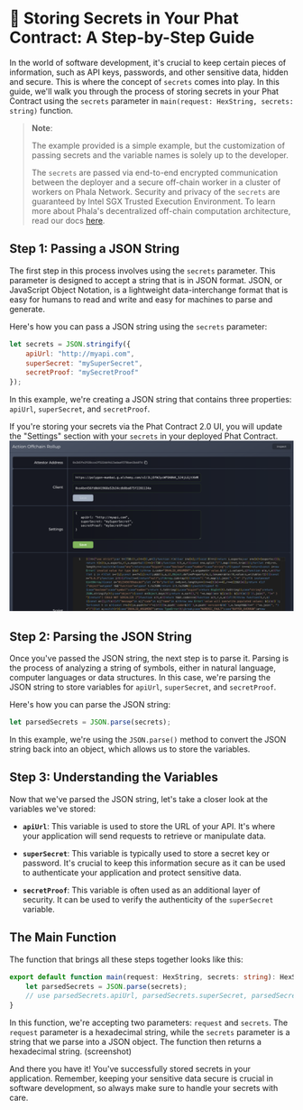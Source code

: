 # 🤫 Storing Secrets in Your Phat Contract: A Step-by-Step Guide
In the world of software development, it's crucial to keep certain pieces of information, such as API keys, passwords, and other sensitive data, hidden and secure. This is where the concept of `secrets` comes into play. In this guide, we'll walk you through the process of storing secrets in your Phat Contract using the `secrets` parameter in `main(request: HexString, secrets: string)` function.

> **Note**:
> 
> The example provided is a simple example, but the customization of passing secrets and the variable names is solely up to the developer.
> 
> The `secrets` are passed via end-to-end encrypted communication between the deployer and a secure off-chain worker in a cluster of workers on Phala Network. Security and privacy of the `secrets` are guaranteed by Intel SGX Trusted Execution Environment. To learn more about Phala's decentralized off-chain computation architecture, read our docs [here](https://docs.phala.network/developers/advanced-topics/blockchain-infrastructure).

## **Step 1**: Passing a JSON String
The first step in this process involves using the `secrets` parameter. This parameter is designed to accept a string that is in JSON format. JSON, or JavaScript Object Notation, is a lightweight data-interchange format that is easy for humans to read and write and easy for machines to parse and generate.

Here's how you can pass a JSON string using the `secrets` parameter:

```javascript
let secrets = JSON.stringify({
    apiUrl: "http://myapi.com",
    superSecret: "mySuperSecret",
    secretProof: "mySecretProof"
});
```

In this example, we're creating a JSON string that contains three properties: `apiUrl`, `superSecret`, and `secretProof`. 

If you're storing your secrets via the Phat Contract 2.0 UI, you will update the "Settings" section with your `secrets` in your deployed Phat Contract.
![](../assets/StoreSecrets.png)

## **Step 2**: Parsing the JSON String
Once you've passed the JSON string, the next step is to parse it. Parsing is the process of analyzing a string of symbols, either in natural language, computer languages or data structures. In this case, we're parsing the JSON string to store variables for `apiUrl`, `superSecret`, and `secretProof`.

Here's how you can parse the JSON string:

```typescript
let parsedSecrets = JSON.parse(secrets);
```

In this example, we're using the `JSON.parse()` method to convert the JSON string back into an object, which allows us to store the variables.

## **Step 3**: Understanding the Variables
Now that we've parsed the JSON string, let's take a closer look at the variables we've stored:

- **`apiUrl`**: This variable is used to store the URL of your API. It's where your application will send requests to retrieve or manipulate data.

- **`superSecret`**: This variable is typically used to store a secret key or password. It's crucial to keep this information secure as it can be used to authenticate your application and protect sensitive data.

- **`secretProof`**: This variable is often used as an additional layer of security. It can be used to verify the authenticity of the `superSecret` variable.

## The Main Function
The function that brings all these steps together looks like this:

```typescript
export default function main(request: HexString, secrets: string): HexString {
    let parsedSecrets = JSON.parse(secrets);
    // use parsedSecrets.apiUrl, parsedSecrets.superSecret, parsedSecrets.secretProof
}
```

In this function, we're accepting two parameters: `request` and `secrets`. The `request` parameter is a hexadecimal string, while the `secrets` parameter is a string that we parse into a JSON object. The function then returns a hexadecimal string. (screenshot)

And there you have it! You've successfully stored secrets in your application. Remember, keeping your sensitive data secure is crucial in software development, so always make sure to handle your secrets with care.
